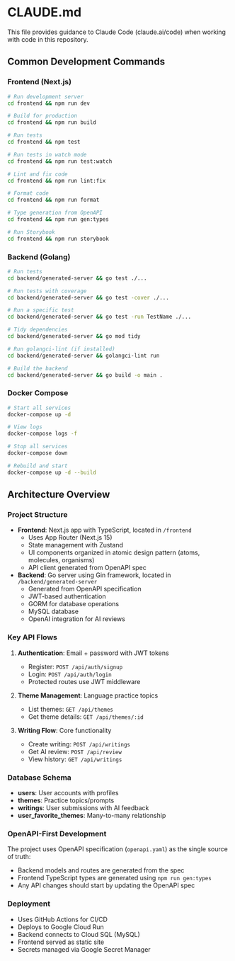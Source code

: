 # CLAUDE.md

This file provides guidance to Claude Code (claude.ai/code) when working with code in this repository.

## Common Development Commands

### Frontend (Next.js)

```bash
# Run development server
cd frontend && npm run dev

# Build for production
cd frontend && npm run build

# Run tests
cd frontend && npm test

# Run tests in watch mode
cd frontend && npm run test:watch

# Lint and fix code
cd frontend && npm run lint:fix

# Format code
cd frontend && npm run format

# Type generation from OpenAPI
cd frontend && npm run gen:types

# Run Storybook
cd frontend && npm run storybook
```

### Backend (Golang)

```bash
# Run tests
cd backend/generated-server && go test ./...

# Run tests with coverage
cd backend/generated-server && go test -cover ./...

# Run a specific test
cd backend/generated-server && go test -run TestName ./...

# Tidy dependencies
cd backend/generated-server && go mod tidy

# Run golangci-lint (if installed)
cd backend/generated-server && golangci-lint run

# Build the backend
cd backend/generated-server && go build -o main .
```

### Docker Compose

```bash
# Start all services
docker-compose up -d

# View logs
docker-compose logs -f

# Stop all services
docker-compose down

# Rebuild and start
docker-compose up -d --build
```

## Architecture Overview

### Project Structure

- **Frontend**: Next.js app with TypeScript, located in `/frontend`
  - Uses App Router (Next.js 15)
  - State management with Zustand
  - UI components organized in atomic design pattern (atoms, molecules, organisms)
  - API client generated from OpenAPI spec
- **Backend**: Go server using Gin framework, located in `/backend/generated-server`
  - Generated from OpenAPI specification
  - JWT-based authentication
  - GORM for database operations
  - MySQL database
  - OpenAI integration for AI reviews

### Key API Flows

1. **Authentication**: Email + password with JWT tokens

   - Register: `POST /api/auth/signup`
   - Login: `POST /api/auth/login`
   - Protected routes use JWT middleware

2. **Theme Management**: Language practice topics

   - List themes: `GET /api/themes`
   - Get theme details: `GET /api/themes/:id`

3. **Writing Flow**: Core functionality
   - Create writing: `POST /api/writings`
   - Get AI review: `POST /api/review`
   - View history: `GET /api/writings`

### Database Schema

- **users**: User accounts with profiles
- **themes**: Practice topics/prompts
- **writings**: User submissions with AI feedback
- **user_favorite_themes**: Many-to-many relationship

### OpenAPI-First Development

The project uses OpenAPI specification (`openapi.yaml`) as the single source of truth:

- Backend models and routes are generated from the spec
- Frontend TypeScript types are generated using `npm run gen:types`
- Any API changes should start by updating the OpenAPI spec

### Deployment

- Uses GitHub Actions for CI/CD
- Deploys to Google Cloud Run
- Backend connects to Cloud SQL (MySQL)
- Frontend served as static site
- Secrets managed via Google Secret Manager
